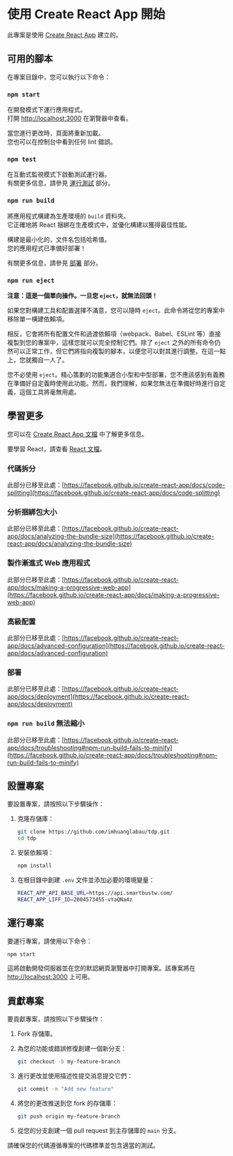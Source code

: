 # 使用 Create React App 開始

此專案是使用 [Create React App](https://github.com/facebook/create-react-app) 建立的。

## 可用的腳本

在專案目錄中，您可以執行以下命令：

### `npm start`

在開發模式下運行應用程式。\
打開 [http://localhost:3000](http://localhost:3000) 在瀏覽器中查看。

當您進行更改時，頁面將重新加載。\
您也可以在控制台中看到任何 lint 錯誤。

### `npm test`

在互動式監視模式下啟動測試運行器。\
有關更多信息，請參見 [運行測試](https://facebook.github.io/create-react-app/docs/running-tests) 部分。

### `npm run build`

將應用程式構建為生產環境的 `build` 資料夾。\
它正確地將 React 捆綁在生產模式中，並優化構建以獲得最佳性能。

構建是最小化的，文件名包括哈希值。\
您的應用程式已準備好部署！

有關更多信息，請參見 [部署](https://facebook.github.io/create-react-app/docs/deployment) 部分。

### `npm run eject`

**注意：這是一個單向操作。一旦您 `eject`，就無法回頭！**

如果您對構建工具和配置選擇不滿意，您可以隨時 `eject`。此命令將從您的專案中移除單一構建依賴項。

相反，它會將所有配置文件和過渡依賴項（webpack、Babel、ESLint 等）直接複製到您的專案中，這樣您就可以完全控制它們。除了 `eject` 之外的所有命令仍然可以正常工作，但它們將指向複製的腳本，以便您可以對其進行調整。在這一點上，您就獨自一人了。

您不必使用 `eject`。精心策劃的功能集適合小型和中型部署，您不應該感到有義務在準備好自定義時使用此功能。然而，我們理解，如果您無法在準備好時進行自定義，這個工具將毫無用處。

## 學習更多

您可以在 [Create React App 文檔](https://facebook.github.io/create-react-app/docs/getting-started) 中了解更多信息。

要學習 React，請查看 [React 文檔](https://reactjs.org/)。

### 代碼拆分

此部分已移至此處：[https://facebook.github.io/create-react-app/docs/code-splitting](https://facebook.github.io/create-react-app/docs/code-splitting)

### 分析捆綁包大小

此部分已移至此處：[https://facebook.github.io/create-react-app/docs/analyzing-the-bundle-size](https://facebook.github.io/create-react-app/docs/analyzing-the-bundle-size)

### 製作漸進式 Web 應用程式

此部分已移至此處：[https://facebook.github.io/create-react-app/docs/making-a-progressive-web-app](https://facebook.github.io/create-react-app/docs/making-a-progressive-web-app)

### 高級配置

此部分已移至此處：[https://facebook.github.io/create-react-app/docs/advanced-configuration](https://facebook.github.io/create-react-app/docs/advanced-configuration)

### 部署

此部分已移至此處：[https://facebook.github.io/create-react-app/docs/deployment](https://facebook.github.io/create-react-app/docs/deployment)

### `npm run build` 無法縮小

此部分已移至此處：[https://facebook.github.io/create-react-app/docs/troubleshooting#npm-run-build-fails-to-minify](https://facebook.github.io/create-react-app/docs/troubleshooting#npm-run-build-fails-to-minify)

## 設置專案

要設置專案，請按照以下步驟操作：

1. 克隆存儲庫：
   ```sh
   git clone https://github.com/imhuanglabau/tdp.git
   cd tdp
   ```

2. 安裝依賴項：
   ```sh
   npm install
   ```

3. 在根目錄中創建 `.env` 文件並添加必要的環境變量：
   ```sh
   REACT_APP_API_BASE_URL=https://api.smartbustw.com/
   REACT_APP_LIFF_ID=2004573455-vYaQNa4z
   ```

## 運行專案

要運行專案，請使用以下命令：
```sh
npm start
```

這將啟動開發伺服器並在您的默認網頁瀏覽器中打開專案。該專案將在 [http://localhost:3000](http://localhost:3000) 上可用。

## 貢獻專案

要貢獻專案，請按照以下步驟操作：

1. Fork 存儲庫。
2. 為您的功能或錯誤修復創建一個新分支：
   ```sh
   git checkout -b my-feature-branch
   ```

3. 進行更改並使用描述性提交消息提交它們：
   ```sh
   git commit -m "Add new feature"
   ```

4. 將您的更改推送到您 fork 的存儲庫：
   ```sh
   git push origin my-feature-branch
   ```

5. 從您的分支創建一個 pull request 到主存儲庫的 `main` 分支。

請確保您的代碼遵循專案的代碼標準並包含適當的測試。
